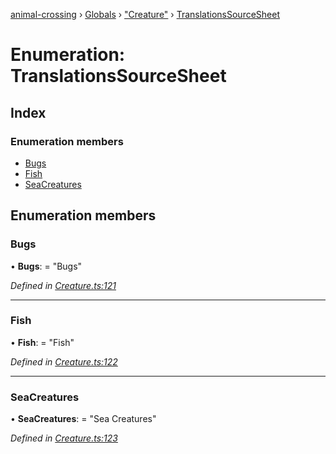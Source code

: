 [animal-crossing](../README.md) › [Globals](../globals.md) › ["Creature"](../modules/_creature_.md) › [TranslationsSourceSheet](_creature_.translationssourcesheet.md)

# Enumeration: TranslationsSourceSheet

## Index

### Enumeration members

* [Bugs](_creature_.translationssourcesheet.md#bugs)
* [Fish](_creature_.translationssourcesheet.md#fish)
* [SeaCreatures](_creature_.translationssourcesheet.md#seacreatures)

## Enumeration members

###  Bugs

• **Bugs**: = "Bugs"

*Defined in [Creature.ts:121](https://github.com/Norviah/animal-crossing/blob/09a17bd/module/types/Creature.ts#L121)*

___

###  Fish

• **Fish**: = "Fish"

*Defined in [Creature.ts:122](https://github.com/Norviah/animal-crossing/blob/09a17bd/module/types/Creature.ts#L122)*

___

###  SeaCreatures

• **SeaCreatures**: = "Sea Creatures"

*Defined in [Creature.ts:123](https://github.com/Norviah/animal-crossing/blob/09a17bd/module/types/Creature.ts#L123)*
